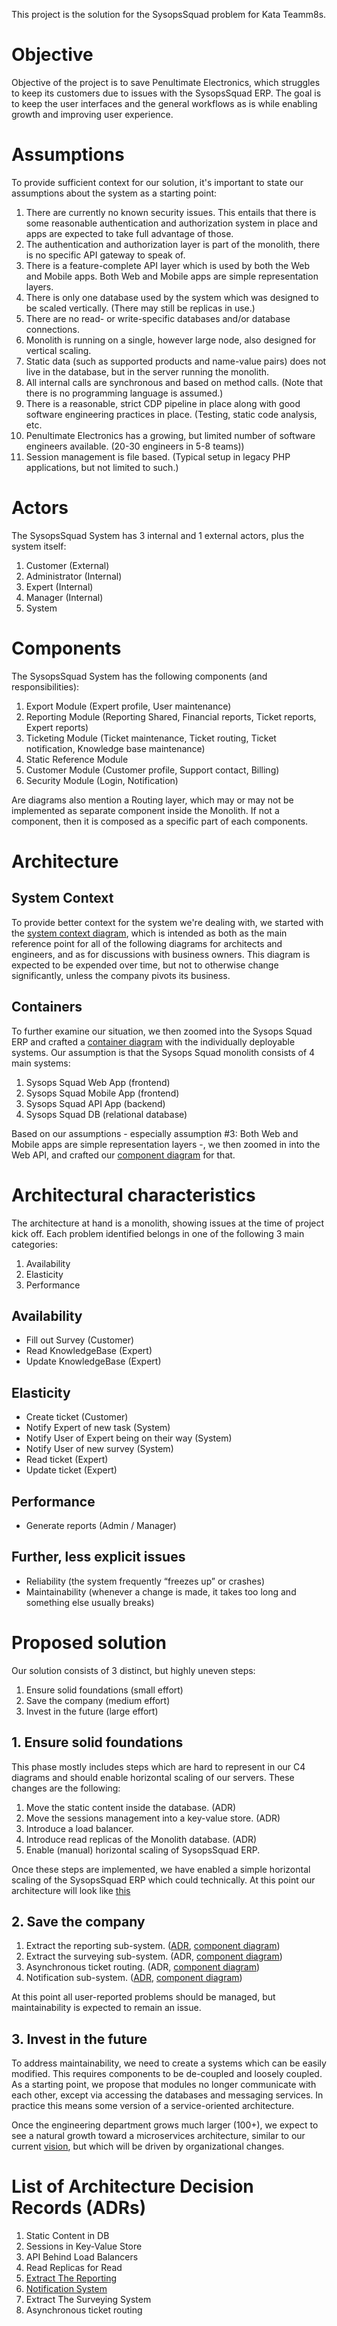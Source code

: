 This project is the solution for the SysopsSquad problem for Kata Teamm8s.

# Objective

Objective of the project is to save Penultimate Electronics, which struggles to keep its customers due to issues with the SysopsSquad ERP. The goal is to keep the user interfaces and the general workflows as is while enabling growth and improving user experience.

# Assumptions

To provide sufficient context for our solution, it's important to state our assumptions about the system as a starting point:

1. There are currently no known security issues. This entails that there is some reasonable authentication and authorization system in place and apps are expected to take full advantage of those.
2. The authentication and authorization layer is part of the monolith, there is no specific API gateway to speak of.
3. There is a feature-complete API layer which is used by both the Web and Mobile apps. Both Web and Mobile apps are simple representation layers.
4. There is only one database used by the system which was designed to be scaled vertically. (There may still be replicas in use.)
5. There are no read- or write-specific databases and/or database connections.
6. Monolith is running on a single, however large node, also designed for vertical scaling.
7. Static data (such as supported products and name-value pairs) does not live in the database, but in the server running the monolith.
8. All internal calls are synchronous and based on method calls. (Note that there is no programming language is assumed.)
9. There is a reasonable, strict CDP pipeline in place along with good software engineering practices in place. (Testing, static code analysis, etc.
10. Penultimate Electronics has a growing, but limited number of software engineers available. (20-30 engineers in 5-8 teams))
11. Session management is file based. (Typical setup in legacy PHP applications, but not limited to such.)

# Actors

The SysopsSquad System has 3 internal and 1 external actors, plus the system itself:

1. Customer (External)
2. Administrator (Internal)
3. Expert (Internal)
4. Manager (Internal)
5. System

# Components

The SysopsSquad System has the following components (and responsibilities):

1. Export Module (Expert profile, User maintenance)
2. Reporting Module (Reporting Shared, Financial reports, Ticket reports, Expert reports)
3. Ticketing Module (Ticket maintenance, Ticket routing, Ticket notification, Knowledge base maintenance)
4. Static Reference Module
5. Customer Module (Customer profile, Support contact, Billing)
6. Security Module (Login, Notification)

Are diagrams also mention a Routing layer, which may or may not be implemented as separate component inside the Monolith. If not a component, then it is composed as a specific part of each components.

# Architecture

## System Context

To provide better context for the system we're dealing with, we started with the [system context diagram](architecture/system-context-diagram.png), which is intended as both as the main reference point for all of the following diagrams for architects and engineers, and as for discussions with business owners. This diagram is expected to be expended over time, but not to otherwise change significantly, unless the company pivots its business.

## Containers

To further examine our situation, we then zoomed into the Sysops Squad ERP and crafted a [container diagram](architecture/container-diagram.png) with the individually deployable systems. Our assumption is that the Sysops Squad monolith consists of 4 main systems:

1. Sysops Squad Web App (frontend)
2. Sysops Squad Mobile App (frontend)
3. Sysops Squad API App (backend)
4. Sysops Squad DB (relational database)

Based on our assumptions - especially assumption #3: Both Web and Mobile apps are simple representation layers -, we then zoomed in into the Web API, and crafted our [component diagram](architecture/api-component-diagram.png) for that.

# Architectural characteristics

The architecture at hand is a monolith, showing issues at the time of project kick off. Each problem identified belongs in one of the following 3 main categories:

1. Availability
2. Elasticity
3. Performance

## Availability

- Fill out Survey (Customer)
- Read KnowledgeBase (Expert)
- Update KnowledgeBase (Expert)

## Elasticity

- Create ticket (Customer)
- Notify Expert of new task (System)
- Notify User of Expert being on their way (System)
- Notify User of new survey (System)
- Read ticket (Expert)
- Update ticket (Expert)

## Performance

- Generate reports (Admin / Manager)

## Further, less explicit issues

- Reliability (the system frequently “freezes up” or crashes)
- Maintainability (whenever a change is made, it takes too long and something else usually breaks)

# Proposed solution

Our solution consists of 3 distinct, but highly uneven steps:

1. Ensure solid foundations (small effort)
2. Save the company (medium effort)
3. Invest in the future (large effort)

## 1. Ensure solid foundations 

This phase mostly includes steps which are hard to represent in our C4 diagrams and should enable horizontal scaling of our servers. These changes are the following:

1. Move the static content inside the database. (ADR)
2. Move the sessions management into a key-value store. (ADR)
3. Introduce a load balancer.
4. Introduce read replicas of the Monolith database. (ADR)
5. Enable (manual) horizontal scaling of SysopsSquad ERP.

Once these steps are implemented, we have enabled a simple horizontal scaling of the SysopsSquad ERP which could technically. At this point our architecture will look like [this](proposal/solid-foundations.png)

## 2. Save the company

1. Extract the reporting sub-system. ([ADR](adrs/extract-reporting.md), [component diagram](proposal/reporting-extracted.png))
2. Extract the surveying sub-system. (ADR, [component diagram](proposal/surveying-extracted.png))
3. Asynchronous ticket routing. (ADR, [component diagram](proposal/async-ticket-routing.png))
4. Notification sub-system. ([ADR](adrs/notification-system.md), [component diagram](proposal/async-notification.png))

At this point all user-reported problems should be managed, but maintainability is expected to remain an issue.

## 3. Invest in the future

To address maintainability, we need to create a systems which can be easily modified. This requires components to be de-coupled and loosely coupled. As a starting point, we propose that modules no longer communicate with each other, except via accessing the databases and messaging services. In practice this means some version of a service-oriented architecture.

Once the engineering department grows much larger (100+), we expect to see a natural growth toward a microservices architecture, similar to our current [vision](proposal/vision.png), but which will be driven by organizational changes.


# List of Architecture Decision Records (ADRs)

1. Static Content in DB
2. Sessions in Key-Value Store
3. API Behind Load Balancers
4. Read Replicas for Read
5. [Extract The Reporting](adrs/extract-reporting.md)
6. [Notification System](adrs/notification-system.md)
7. Extract The Surveying System
8. Asynchronous ticket routing
